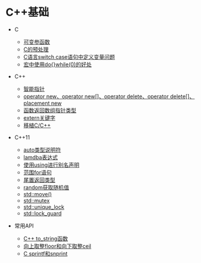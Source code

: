 # C++基础

- C

  - [可变参函数](base/variadic_function.md)
  - [C的预处理](base/c_preprocessor.md)
  - [C语言switch case语句中定义变量问题](base/c_switch_case_define_var.md)
  - [宏中使用do{}while(0)的好处](base/do_while_0.md)


- C++

  - [智能指针](base/smartpointer.md)
  - [operator new、operator new[]、operator delete、operator delete[]、placement new](base/new_and_delete.md)
  - [函数返回数组指针类型](base/function_return_array_pointer.md)
  - [extern关键字](base/extern.md)
  - [移植C/C++](base/port_c.md)


- C++11

  - [auto类型说明符](cplus11/auto.md)
  - [lamdba表达式](cplus11/lambda.md)
  - [使用using进行别名声明](cplus11/using_to_alias_declaration.md)
  - [范围for语句](cplus11/new_for_range.md)
  - [尾置返回类型](cplus11/trailing_return_type.md)
  - [random获取随机值](cplus11/random.md)
  - [std::move()](cplus11/std_move.md)
  - [std::mutex](cplus11/std_mutex.md)
  - [std::unique_lock](cplus11/std_unique_lock.md)
  - [std::lock_guard](cplus11/std_lock_guard.md)


- 常用API

  - [C++ to_string函数](api/c++_to_string.md)
  - [向上取整floor和向下取整ceil](api/math_floor_ceil.md)
  - [C sprintf和snprint](api/io_sprintf_snprintf.md)
